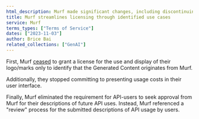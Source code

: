 ```yaml
---
html_description: Murf made significant changes, including discontinuing logo licensing solely for content identification, ceasing display of usage costs, and eliminating pre-approval for API usage descriptions.
title: Murf streamlines licensing through identified use cases
service: Murf
terms_types: ["Terms of Service"]
dates: ["2023-11-03"]
author: Brice Bai
related_collections: ["GenAI"]
---
```


First, Murf [ceased](https://github.com/OpenTermsArchive/GenAI-versions/commit/de437963aac5969e1af7bff0fb48a2aa890ad188) to grant a license for the use and display of their logo/marks only to identify that the Generated Content originates from Murf.

Additionally, they stopped committing to presenting usage costs in their user interface.

Finally, Murf eliminated the requirement for API-users to seek approval from Murf for their descriptions of future API uses. Instead, Murf referenced a "review" process for the submitted descriptions of API usage by users.
